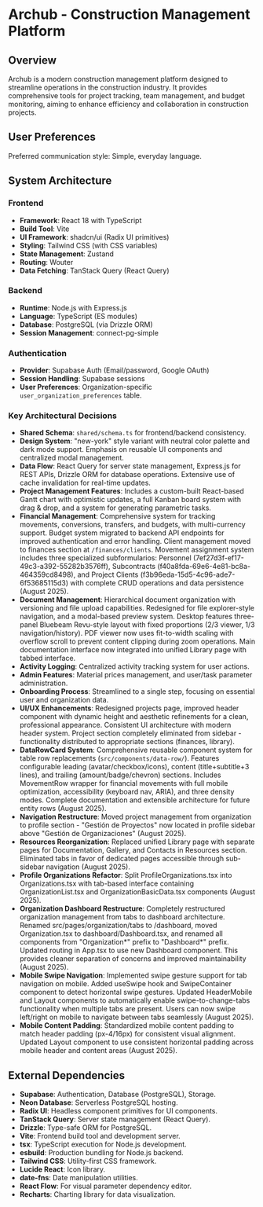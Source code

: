 # Archub - Construction Management Platform

## Overview

Archub is a modern construction management platform designed to streamline operations in the construction industry. It provides comprehensive tools for project tracking, team management, and budget monitoring, aiming to enhance efficiency and collaboration in construction projects.

## User Preferences

Preferred communication style: Simple, everyday language.

## System Architecture

### Frontend
- **Framework**: React 18 with TypeScript
- **Build Tool**: Vite
- **UI Framework**: shadcn/ui (Radix UI primitives)
- **Styling**: Tailwind CSS (with CSS variables)
- **State Management**: Zustand
- **Routing**: Wouter
- **Data Fetching**: TanStack Query (React Query)

### Backend
- **Runtime**: Node.js with Express.js
- **Language**: TypeScript (ES modules)
- **Database**: PostgreSQL (via Drizzle ORM)
- **Session Management**: connect-pg-simple

### Authentication
- **Provider**: Supabase Auth (Email/password, Google OAuth)
- **Session Handling**: Supabase sessions
- **User Preferences**: Organization-specific `user_organization_preferences` table.

### Key Architectural Decisions
- **Shared Schema**: `shared/schema.ts` for frontend/backend consistency.
- **Design System**: "new-york" style variant with neutral color palette and dark mode support. Emphasis on reusable UI components and centralized modal management.
- **Data Flow**: React Query for server state management, Express.js for REST APIs, Drizzle ORM for database operations. Extensive use of cache invalidation for real-time updates.
- **Project Management Features**: Includes a custom-built React-based Gantt chart with optimistic updates, a full Kanban board system with drag & drop, and a system for generating parametric tasks.
- **Financial Management**: Comprehensive system for tracking movements, conversions, transfers, and budgets, with multi-currency support. Budget system migrated to backend API endpoints for improved authentication and error handling. Client management moved to finances section at `/finances/clients`. Movement assignment system includes three specialized subformularios: Personnel (7ef27d3f-ef17-49c3-a392-55282b3576ff), Subcontracts (f40a8fda-69e6-4e81-bc8a-464359cd8498), and Project Clients (f3b96eda-15d5-4c96-ade7-6f53685115d3) with complete CRUD operations and data persistence (August 2025).
- **Document Management**: Hierarchical document organization with versioning and file upload capabilities. Redesigned for file explorer-style navigation, and a modal-based preview system. Desktop features three-panel Bluebeam Revu-style layout with fixed proportions (2/3 viewer, 1/3 navigation/history). PDF viewer now uses fit-to-width scaling with overflow scroll to prevent content clipping during zoom operations. Main documentation interface now integrated into unified Library page with tabbed interface.
- **Activity Logging**: Centralized activity tracking system for user actions.
- **Admin Features**: Material prices management, and user/task parameter administration.
- **Onboarding Process**: Streamlined to a single step, focusing on essential user and organization data.
- **UI/UX Enhancements**: Redesigned projects page, improved header component with dynamic height and aesthetic refinements for a clean, professional appearance. Consistent UI architecture with modern header system. Project section completely eliminated from sidebar - functionality distributed to appropriate sections (finances, library).
- **DataRowCard System**: Comprehensive reusable component system for table row replacements (`src/components/data-row/`). Features configurable leading (avatar/checkbox/icons), content (title+subtitle+3 lines), and trailing (amount/badge/chevron) sections. Includes MovementRow wrapper for financial movements with full mobile optimization, accessibility (keyboard nav, ARIA), and three density modes. Complete documentation and extensible architecture for future entity rows (August 2025).
- **Navigation Restructure**: Moved project management from organization to profile section - "Gestión de Proyectos" now located in profile sidebar above "Gestión de Organizaciones" (August 2025).
- **Resources Reorganization**: Replaced unified Library page with separate pages for Documentation, Gallery, and Contacts in Resources section. Eliminated tabs in favor of dedicated pages accessible through sub-sidebar navigation (August 2025).
- **Profile Organizations Refactor**: Split ProfileOrganizations.tsx into Organizations.tsx with tab-based interface containing OrganizationList.tsx and OrganizationBasicData.tsx components (August 2025).
- **Organization Dashboard Restructure**: Completely restructured organization management from tabs to dashboard architecture. Renamed src/pages/organization/tabs to /dashboard, moved Organization.tsx to dashboard/Dashboard.tsx, and renamed all components from "Organization*" prefix to "Dashboard*" prefix. Updated routing in App.tsx to use new Dashboard component. This provides cleaner separation of concerns and improved maintainability (August 2025).
- **Mobile Swipe Navigation**: Implemented swipe gesture support for tab navigation on mobile. Added useSwipe hook and SwipeContainer component to detect horizontal swipe gestures. Updated HeaderMobile and Layout components to automatically enable swipe-to-change-tabs functionality when multiple tabs are present. Users can now swipe left/right on mobile to navigate between tabs seamlessly (August 2025).
- **Mobile Content Padding**: Standardized mobile content padding to match header padding (px-4/16px) for consistent visual alignment. Updated Layout component to use consistent horizontal padding across mobile header and content areas (August 2025).

## External Dependencies

- **Supabase**: Authentication, Database (PostgreSQL), Storage.
- **Neon Database**: Serverless PostgreSQL hosting.
- **Radix UI**: Headless component primitives for UI components.
- **TanStack Query**: Server state management (React Query).
- **Drizzle**: Type-safe ORM for PostgreSQL.
- **Vite**: Frontend build tool and development server.
- **tsx**: TypeScript execution for Node.js development.
- **esbuild**: Production bundling for Node.js backend.
- **Tailwind CSS**: Utility-first CSS framework.
- **Lucide React**: Icon library.
- **date-fns**: Date manipulation utilities.
- **React Flow**: For visual parameter dependency editor.
- **Recharts**: Charting library for data visualization.